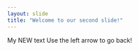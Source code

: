```yaml
---
layout: slide
title: "Welcome to our second slide!"
---
```

My NEW text
Use the left arrow to go back!
